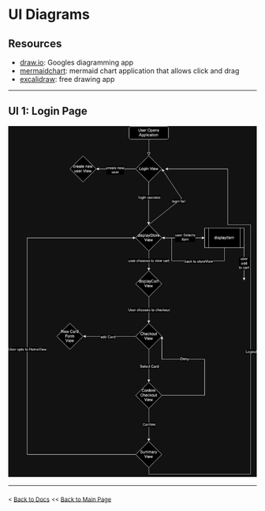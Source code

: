 # UI Diagrams
## Resources
- [draw.io](https://www.draw.io): Googles diagramming app
- [mermaidchart](https://www.mermaidchart.com/landing?utm_source=google_ads&utm_medium=primary_search&utm_campaign=markdownfocus-US&gad_source=1&gclid=Cj0KCQiAgJa6BhCOARIsAMiL7V_qx7LTRMCpA4KrpHJeeZg82YthBNYfP-ypsQgVA6MVsWzpbXP6NNEaAsKAEALw_wcB): mermaid chart application that allows click and drag
- [excalidraw](https://www.excalidraw.com/): free drawing app

---
## UI 1: Login Page
![img goes here](/docs/img/example-UI-Diagram.png)

---
<sub>\< [Back to Docs](/docs/README.md)</sub>
<sub>\<\< [Back to Main Page](/README.md)</sub>